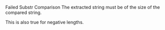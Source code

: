 Failed Substr Comparison
The extracted string must be of the size of the compared string.

This is also true for negative lengths.

<?php

// Possible comparison
if (substr($a, 0, 3) === 'abc') { }
if (substr($b, 4, 3) === 'abc') { }

// Always failing
if (substr($a, 0, 3) === 'ab') { }
if (substr($a, 3, -3) === 'ab') { }

// Omitted in this analysis
if (substr($a, 0, 3) !== 'ab') { }

?>
 